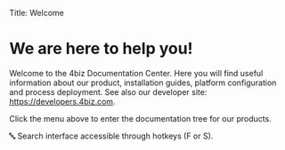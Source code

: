 Title: Welcome

# We are here to help you!

Welcome to the 4biz Documentation Center. Here you will find useful information about our product, installation guides, platform configuration and process deployment. See also our developer site: https://developers.4biz.com.

Click the menu above to enter the documentation tree for our products.

:abc: Search interface accessible through hotkeys (F or S).
